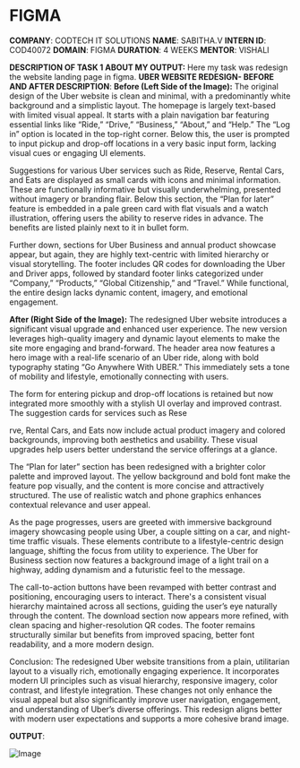 # FIGMA
**COMPANY**: CODTECH IT SOLUTIONS
**NAME**: SABITHA.V
**INTERN ID**: COD40072
**DOMAIN**: FIGMA
**DURATION**: 4 WEEKS 
**MENTOR**: VISHALI

**DESCRIPTION OF TASK 1 ABOUT MY OUTPUT:**
  Here my task was redesign the website landing page in figma.
  **UBER WEBSITE REDESIGN- BEFORE AND AFTER DESCRIPTION**:
     **Before (Left Side of the Image):**
The original design of the Uber website is clean and minimal, with a predominantly white background and a simplistic layout. The homepage is largely text-based with limited visual appeal. It starts with a plain navigation bar featuring essential links like “Ride,” “Drive,” “Business,” “About,” and “Help.” The “Log in” option is located in the top-right corner. Below this, the user is prompted to input pickup and drop-off locations in a very basic input form, lacking visual cues or engaging UI elements.

Suggestions for various Uber services such as Ride, Reserve, Rental Cars, and Eats are displayed as small cards with icons and minimal information. These are functionally informative but visually underwhelming, presented without imagery or branding flair. Below this section, the “Plan for later” feature is embedded in a pale green card with flat visuals and a watch illustration, offering users the ability to reserve rides in advance. The benefits are listed plainly next to it in bullet form.

Further down, sections for Uber Business and annual product showcase appear, but again, they are highly text-centric with limited hierarchy or visual storytelling. The footer includes QR codes for downloading the Uber and Driver apps, followed by standard footer links categorized under “Company,” “Products,” “Global Citizenship,” and “Travel.” While functional, the entire design lacks dynamic content, imagery, and emotional engagement.

**After (Right Side of the Image):**
The redesigned Uber website introduces a significant visual upgrade and enhanced user experience. The new version leverages high-quality imagery and dynamic layout elements to make the site more engaging and brand-forward. The header area now features a hero image with a real-life scenario of an Uber ride, along with bold typography stating “Go Anywhere With UBER.” This immediately sets a tone of mobility and lifestyle, emotionally connecting with users.

The form for entering pickup and drop-off locations is retained but now integrated more smoothly with a stylish UI overlay and improved contrast. The suggestion cards for services such as Rese

rve, Rental Cars, and Eats now include actual product imagery and colored backgrounds, improving both aesthetics and usability. These visual upgrades help users better understand the service offerings at a glance.

The “Plan for later” section has been redesigned with a brighter color palette and improved layout. The yellow background and bold font make the feature pop visually, and the content is more concise and attractively structured. The use of realistic watch and phone graphics enhances contextual relevance and user appeal.

As the page progresses, users are greeted with immersive background imagery showcasing people using Uber, a couple sitting on a car, and night-time traffic visuals. These elements contribute to a lifestyle-centric design language, shifting the focus from utility to experience. The Uber for Business section now features a background image of a light trail on a highway, adding dynamism and a futuristic feel to the message.

The call-to-action buttons have been revamped with better contrast and positioning, encouraging users to interact. There's a consistent visual hierarchy maintained across all sections, guiding the user’s eye naturally through the content.
 The download section now appears more refined, with clean spacing and higher-resolution QR codes. The footer remains structurally similar but benefits from improved spacing, better font readability, and a more modern design.

Conclusion:
The redesigned Uber website transitions from a plain, utilitarian layout to a visually rich, emotionally engaging experience. It incorporates modern UI principles such as visual hierarchy, responsive imagery, color contrast, and lifestyle integration. These changes not only enhance the visual appeal but also significantly improve user navigation, engagement, and understanding of Uber’s diverse offerings. This redesign aligns better with modern user expectations and supports a more cohesive brand image.

**OUTPUT**: 

![Image](https://github.com/user-attachments/assets/5119127a-9061-4c0e-9a5f-54517d0149cc)


